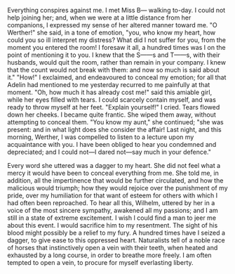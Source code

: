 Everything conspires against me. I met Miss B— walking to-day. I could not help joining her; and, when we were at a little distance from her companions, I expressed my sense of her altered manner toward me. "O Werther!" she said, in a tone of emotion, "you, who know my heart, how could you so ill interpret my distress? What did I not suffer for you, from the moment you entered the room! I foresaw it all, a hundred times was I on the point of mentioning it to you. I knew that the S——s and T——s, with their husbands, would quit the room, rather than remain in your company. I knew that the count would not break with them: and now so much is said about it." "How!" I exclaimed, and endeavoured to conceal my emotion; for all that Adelin had mentioned to me yesterday recurred to me painfully at that moment. "Oh, how much it has already cost me!" said this amiable girl, while her eyes filled with tears. I could scarcely contain myself, and was ready to throw myself at her feet. "Explain yourself!" I cried. Tears flowed down her cheeks. I became quite frantic. She wiped them away, without attempting to conceal them. "You know my aunt," she continued; "she was present: and in what light does she consider the affair! Last night, and this morning, Werther, I was compelled to listen to a lecture upon my acquaintance with you. I have been obliged to hear you condemned and depreciated; and I could not—I dared not—say much in your defence."

Every word she uttered was a dagger to my heart. She did not feel what a mercy it would have been to conceal everything from me. She told me, in addition, all the impertinence that would be further circulated, and how the malicious would triumph; how they would rejoice over the punishment of my pride, over my humiliation for that want of esteem for others with which I had often been reproached. To hear all this, Wilhelm, uttered by her in a voice of the most sincere sympathy, awakened all my passions; and I am still in a state of extreme excitement. I wish I could find a man to jeer me about this event. I would sacrifice him to my resentment. The sight of his blood might possibly be a relief to my fury. A hundred times have I seized a dagger, to give ease to this oppressed heart. Naturalists tell of a noble race of horses that instinctively open a vein with their teeth, when heated and exhausted by a long course, in order to breathe more freely. I am often tempted to open a vein, to procure for myself everlasting liberty.
